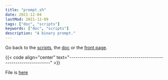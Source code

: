 ```yaml
---
title: "prompt.sh"
date: 2021-12-04
lastMod: 2021-12-09
tags: ["doc", "scripts"]
keywords: ["doc", "scripts"]
description: "A binary prompt."
---
```

Go back to the [scripts](/public/doc/config/scripts), the [doc](/public/doc/config) or the [front page](/public).  

{{< code align="center" text="--------------------------------------------------------------------" >}}

File is [here](https://github.com/a2n-s/dotfiles/blob/main/scripts/prompt.sh)
